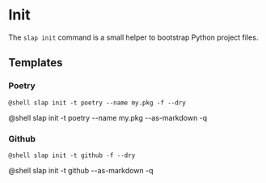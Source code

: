 # Init

The `slap init` command is a small helper to bootstrap Python project files.

## Templates

### Poetry

``` title="$ slap init -t poetry --name my.pkg"
@shell slap init -t poetry --name my.pkg -f --dry
```

@shell slap init -t poetry --name my.pkg --as-markdown -q

### Github

``` title="$ slap init -t github"
@shell slap init -t github -f --dry
```

@shell slap init -t github --as-markdown -q
